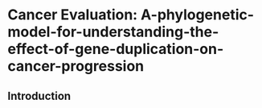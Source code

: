 # **Cancer Evaluation: A-phylogenetic-model-for-understanding-the-effect-of-gene-duplication-on-cancer-progression** #

## Introduction ##
